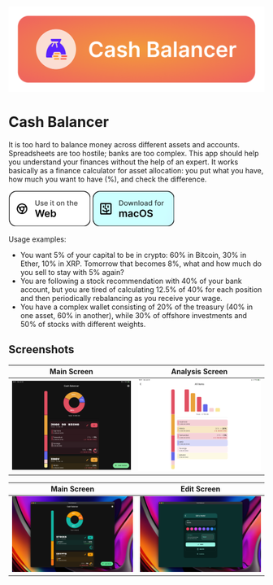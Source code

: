 ![Image of Cash Balancer](assets/readme.png)

# Cash Balancer

It is too hard to balance money across different assets and accounts. Spreadsheets are too hostile; banks are too
complex. This app should help you understand your finances without the help of an expert. It works basically as a
finance calculator for asset allocation: you put what you have, how much you want to have (%), and check the difference.

<a href="https://bernaferrari.github.io/CashBalancer"><img src="assets/try_web.png" height="70"/></a> <a href="https://github.com/bernaferrari/cash_balancer/releases"><img src="assets/try_macOS.png" height="70"/></a>

Usage examples:

- You want 5% of your capital to be in crypto: 60% in Bitcoin, 30% in Ether, 10% in XRP. Tomorrow that becomes 8%, what
  and how much do you sell to stay with 5% again?
- You are following a stock recommendation with 40% of your bank account, but you are tired of calculating 12.5% of 40%
  for each position and then periodically rebalancing as you receive your wage.
- You have a complex wallet consisting of 20% of the treasury (40% in one asset, 60% in another), while 30% of offshore
  investments and 50% of stocks with different weights.

## Screenshots

| Main Screen | Analysis Screen |
|:-:|:-:|
| ![iPad Main Screen](assets/screen_ipad_main.png?raw=true) | ![Analysis Screen](assets/screen_ipad_analysis.png?raw=true) |

| Main Screen | Edit Screen |
|:-:|:-:|
| ![MacOS Main Screen](assets/screen_macos_main.png?raw=true) | ![Analysis Screen](assets/screen_macos_edit.png?raw=true) |

